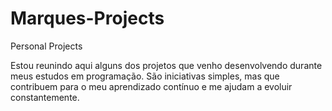 # Marques-Projects
Personal Projects

Estou reunindo aqui alguns dos projetos que venho desenvolvendo durante meus estudos em programação. São iniciativas simples, mas que contribuem para o meu aprendizado contínuo e me ajudam a evoluir constantemente.

